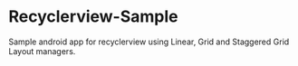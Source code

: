 Recyclerview-Sample
===================

Sample android app for recyclerview using Linear, Grid and Staggered Grid Layout managers.
